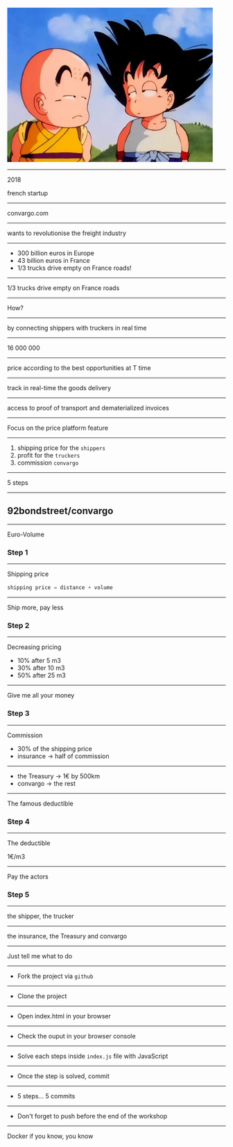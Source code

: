 ![dbz](./dbz.jpg) <!-- .element height="75%" width="75%" -->

---

2018

french startup

---

convargo.com

---

wants to revolutionise the freight industry

---

* 300 billion euros in Europe
* 43 billion euros in France
* 1/3 trucks drive empty on France roads!

---

1/3 trucks drive empty on France roads

---

How?

---

by connecting shippers with truckers in real time

---

16 000 000

---

price according to the best opportunities at T time

---

track in real-time the goods delivery

---

access to proof of transport and dematerialized invoices

---

Focus on the price platform feature

---

1. shipping price for the `shippers`
2. profit for the `truckers`
3. commission `convargo`

---

5 steps

---

## 92bondstreet/convargo

---

Euro-Volume

### Step 1

---

Shipping price


```js
shipping price = distance + volume
```

---

Ship more, pay less

### Step 2

---

Decreasing pricing

* 10% after 5 m3
* 30% after 10 m3
* 50% after 25 m3

---

Give me all your money

### Step 3

---

Commission

* 30% of the shipping price
* insurance → half of commission

---

* the Treasury → 1€ by 500km
* convargo → the rest

---

The famous deductible

### Step 4

---

The deductible

1€/m3

---

Pay the actors

### Step 5

---

the shipper, the trucker

---

the insurance, the Treasury and convargo

---

Just tell me what to do

---

* Fork the project via `github`

---

* Clone the project

---

* Open index.html in your browser

---

* Check the ouput in your browser console

---

*  Solve each steps inside `index.js` file with JavaScript

---

* Once the step is solved, commit

---

* 5 steps... 5 commits

---

* Don't forget to push before the end of the workshop


---

Docker if you know, you know
